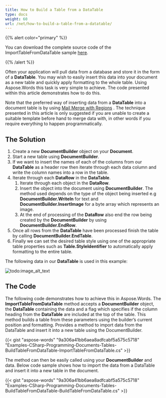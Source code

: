 ```yaml
---
title: How to Build a Table from a DataTable
type: docs
weight: 60
url: /net/how-to-build-a-table-from-a-datatable/
---
```


{{% alert color="primary" %}} 

You can download the complete source code of the ImportTableFromDataTable sample [here](https://github.com/aspose-words/Aspose.Words-for-.NET).

{{% /alert %}} 


Often your application will pull data from a database and store it in the form of a **DataTable**. You may wish to easily insert this data into your document as a new table and quickly apply formatting to the whole table. Using Aspose.Words this task is very simple to achieve. The code presented within this article demonstrates how to do this.

Note that the preferred way of inserting data from a **DataTable** into a document table is by using [Mail Merge with Regions]() . The technique presented in this article is only suggested if you are unable to create a suitable template before hand to merge data with, in other words if you require everything to happen programmatically.

## The Solution

1. Create a new **DocumentBuilder** object on your **Document**.
1. Start a new table using **DocumentBuilder**.
1. If we want to insert the names of each of the columns from our **DataTable** as a header row then iterate through each data column and write the column names into a row in the table.
1. Iterate through each **DataRow** in the **DataTable**.
   1. Iterate through each object in the **DataRow**.
   1. Insert the object into the document using **DocumentBuilder**. The method used depends on the type of the object being inserted e.g **DocumentBuilder.Writeln** for text and **DocumentBuilder.InsertImage** for a byte array which represents an image.
   1. At the end of processing of the **DataRow** also end the row being created by the **DocumentBuilder** by using **DocumentBuilder.EndRow**.
1. Once all rows from the **DataTable** have been processed finish the table by calling **DocumentBuilder.EndTable**.
1. Finally we can set the desired table style using one of the appropriate table properties such as **Table.StyleIdentifier** to automatically apply formatting to the entire table.

The following data in our **DataTable** is used in this example: 

![todo:image_alt_text](how-to-build-a-table-from-a-datatable_1.png)

## The Code

The following code demonstrates how to achieve this in Aspose.Words. The **ImportTableFromDataTable** method accepts a **DocumentBuilder** object, the **DataTable** containing the data and a flag which specifies if the column heading from the **DataTable** are included at the top of the table. This method builds a table from these parameters using the builder’s current position and formatting. Provides a method to import data from the DataTable and insert it into a new table using the DocumentBuilder.



{{< gist "aspose-words" "9a306a41bb6aea8adfcabf5a575c5718" "Examples-CSharp-Programming-Documents-Tables-BuildTableFromDataTable-ImportTableFromDataTable.cs" >}}

The method can then be easily called using your **DocumentBuilder** and data. Below code sample shows how to import the data from a DataTable and insert it into a new table in the document.

{{< gist "aspose-words" "9a306a41bb6aea8adfcabf5a575c5718" "Examples-CSharp-Programming-Documents-Tables-BuildTableFromDataTable-BuildTableFromDataTable.cs" >}}
